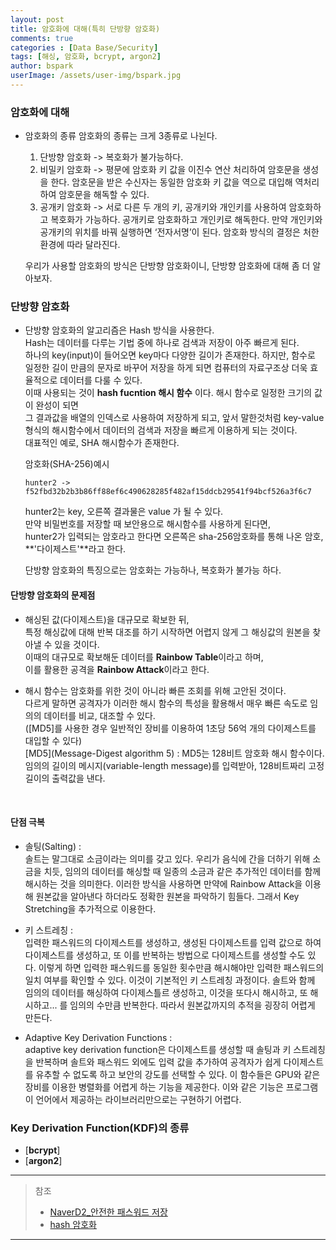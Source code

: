 ```yaml
---
layout: post
title: 암호화에 대해(특히 단방향 암호화)
comments: true
categories : [Data Base/Security]
tags: [해싱, 암호화, bcrypt, argon2]
author: bspark
userImage: /assets/user-img/bspark.jpg
---
```



### 암호화에 대해
 - 암호화의 종류 
    암호화의 종류는 크게 3종류로 나뉜다.
    1. 단방향 암호화 -> 복호화가 불가능하다. 
    2. 비밀키 암호화 -> 평문에 암호화 키 값을 이진수 연산 처리하여 암호문을 생성을 한다. 암호문을 받은 수신자는 동일한 암호화 키 값을 역으로 대입해 역처리하여 암호문을 해독할 수 있다.
    3. 공개키 암호화 -> 서로 다른 두 개의 키, 공개키와 개인키를 사용하여 암호화하고 복호화가 가능하다. 공개키로 암호화하고 개인키로 해독한다. 만약 개인키와 공개키의 위치를 바꿔 실행하면 ‘전자서명’이 된다. 암호화 방식의 결정은 처한 환경에 따라 달라진다.

    우리가 사용할 암호화의 방식은 단방향 암호화이니, 단방향 암호화에 대해 좀 더 알아보자.

### 단방향 암호화  
  - 단방향 암호화의 알고리즘은 Hash 방식을 사용한다. <br>
    Hash는 데이터를 다루는 기법 중에 하나로 검색과 저장이 아주 빠르게 된다.  <br>
    하나의 key(input)이 들어오면 key마다 다양한 길이가 존재한다. 하지만, 함수로 일정한 길이 만큼의 문자로 바꾸어 저장을 하게 되면 컴퓨터의 자료구조상 더욱 효율적으로 데이터를 다룰 수 있다.<br>
    이때 사용되는 것이 **hash fucntion 해시 함수** 이다. 해시 함수로 일정한 크기의 값이 완성이 되면 <br>
    그 결과값을 배열의 인덱스로 사용하여 저장하게 되고, 앞서 말한것처럼 key-value형식의 해시함수에서 데이터의 검색과 저장을 빠르게 이용하게 되는 것이다.<br>
    대표적인 예로, SHA 해시함수가 존재한다.
    
    암호화(SHA-256)예시
    ```
    hunter2 -> f52fbd32b2b3b86ff88ef6c490628285f482af15ddcb29541f94bcf526a3f6c7
    ```
    hunter2는 key, 오른쪽 결과물은 value 가 될 수 있다.<br>
    만약 비밀번호를 저장할 때 보안용으로 해시함수를 사용하게 된다면,<br>
    hunter2가 입력되는 암호라고 한다면 오른쪽은 sha-256암호화를 통해 나온 암호, **'다이제스트'**라고 한다. <br> 
    
    단방향 암호화의 특징으로는 암호화는 가능하나, 복호화가 불가능 하다.  <br>  

#### 단방향 암호화의 문제점
- 해싱된 값(다이제스트)을 대규모로 확보한 뒤, <br>
  특정 해싱값에 대해 반복 대조를 하기 시작하면 어렵지 않게 그 해싱값의 원본을 찾아낼 수 있을 것이다. <br>
  이때의 대규모로 확보해둔 데이터를 **Rainbow Table**이라고 하며, <br>
  이를 활용한 공격을 **Rainbow Attack**이라고 한다.<br>

- 해시 함수는 암호화를 위한 것이 아니라 빠른 조회를 위해 고안된 것이다. <br> 
  다르게 말하면 공격자가 이러한 해시 함수의 특성을 활용해서 매우 빠른 속도로 임의의 데이터를 비교, 대조할 수 있다. <br>([MD5]를 사용한 경우 일반적인 장비를 이용하여 1초당 56억 개의 다이제스트를 대입할 수 있다) <br>
  [MD5](Message-Digest algorithm 5) : MD5는 128비트 암호화 해시 함수이다. 임의의 길이의 메시지(variable-length message)를 입력받아, 128비트짜리 고정 길이의 출력값을 낸다. 

    <br>
#### 단점 극복 
 - 솔팅(Salting) : <br>솔트는 말그대로 소금이라는 의미를 갖고 있다. 우리가 음식에 간을 더하기 위해 소금을 치듯, 임의의 데이터를 해싱할 때 일종의 소금과 같은 추가적인 데이터를 함께 해시하는 것을 의미한다. 이러한 방식을 사용하면 만약에 Rainbow Attack을 이용해 원본값을 알아낸다 하더라도 정확한 원본을 파악하기 힘들다. 그래서 Key Stretching을 추가적으로 이용한다.<br>

 - 키 스트레칭 : <br>입력한 패스워드의 다이제스트를 생성하고, 생성된 다이제스트를 입력 값으로 하여 다이제스트를 생성하고, 또 이를 반복하는 방법으로 다이제스트를 생성할 수도 있다. 이렇게 하면 입력한 패스워드를 동일한 횟수만큼 해시해야만 입력한 패스워드의 일치 여부를 확인할 수 있다. 이것이 기본적인 키 스트레칭 과정이다. 솔트와 함께 임의의 데이터를 해싱하여 다이제스틀르 생성하고, 이것을 또다시 해시하고, 또 해시하고... 를 임의의 수만큼 반복한다. 따라서 원본값까지의 추적을 굉장히 어렵게 만든다.<br>

 - Adaptive Key Derivation Functions : <br>adaptive key derivation function은 다이제스트를 생성할 때 솔팅과 키 스트레칭을 반복하며 솔트와 패스워드 외에도 입력 값을 추가하여 공격자가 쉽게 다이제스트를 유추할 수 없도록 하고 보안의 강도를 선택할 수 있다. 이 함수들은 GPU와 같은 장비를 이용한 병렬화를 어렵게 하는 기능을 제공한다. 이와 같은 기능은 프로그램이 언어에서 제공하는 라이브러리만으로는 구현하기 어렵다.



### Key Derivation Function(KDF)의 종류
 - [**bcrypt**]
 - [**argon2**]

---
> 참조  
>  - [NaverD2_안전한 패스워드 저장](https://d2.naver.com/helloworld/318732)<br>
>  - [hash 암호화](https://velog.io/@cyranocoding/Hash-Hashing-Hash-Table%ED%95%B4%EC%8B%9C-%ED%95%B4%EC%8B%B1-%ED%95%B4%EC%8B%9C%ED%85%8C%EC%9D%B4%EB%B8%94-%EC%9E%90%EB%A3%8C%EA%B5%AC%EC%A1%B0%EC%9D%98-%EC%9D%B4%ED%95%B4-6ijyonph6o)
---